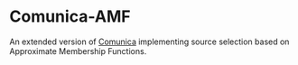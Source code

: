 # Comunica-AMF
An extended version of [Comunica](https://github.com/comunica/comunica "Comunica") implementing source selection based on Approximate Membership Functions.
